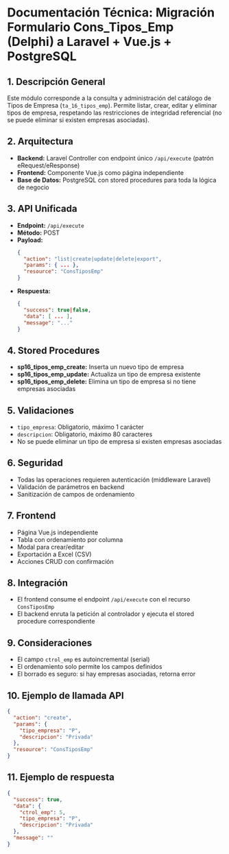 # Documentación Técnica: Migración Formulario Cons_Tipos_Emp (Delphi) a Laravel + Vue.js + PostgreSQL

## 1. Descripción General
Este módulo corresponde a la consulta y administración del catálogo de Tipos de Empresa (`ta_16_tipos_emp`). Permite listar, crear, editar y eliminar tipos de empresa, respetando las restricciones de integridad referencial (no se puede eliminar si existen empresas asociadas).

## 2. Arquitectura
- **Backend:** Laravel Controller con endpoint único `/api/execute` (patrón eRequest/eResponse)
- **Frontend:** Componente Vue.js como página independiente
- **Base de Datos:** PostgreSQL con stored procedures para toda la lógica de negocio

## 3. API Unificada
- **Endpoint:** `/api/execute`
- **Método:** POST
- **Payload:**
  ```json
  {
    "action": "list|create|update|delete|export",
    "params": { ... },
    "resource": "ConsTiposEmp"
  }
  ```
- **Respuesta:**
  ```json
  {
    "success": true|false,
    "data": [ ... ],
    "message": "..."
  }
  ```

## 4. Stored Procedures
- **sp16_tipos_emp_create:** Inserta un nuevo tipo de empresa
- **sp16_tipos_emp_update:** Actualiza un tipo de empresa existente
- **sp16_tipos_emp_delete:** Elimina un tipo de empresa si no tiene empresas asociadas

## 5. Validaciones
- `tipo_empresa`: Obligatorio, máximo 1 carácter
- `descripcion`: Obligatorio, máximo 80 caracteres
- No se puede eliminar un tipo de empresa si existen empresas asociadas

## 6. Seguridad
- Todas las operaciones requieren autenticación (middleware Laravel)
- Validación de parámetros en backend
- Sanitización de campos de ordenamiento

## 7. Frontend
- Página Vue.js independiente
- Tabla con ordenamiento por columna
- Modal para crear/editar
- Exportación a Excel (CSV)
- Acciones CRUD con confirmación

## 8. Integración
- El frontend consume el endpoint `/api/execute` con el recurso `ConsTiposEmp`
- El backend enruta la petición al controlador y ejecuta el stored procedure correspondiente

## 9. Consideraciones
- El campo `ctrol_emp` es autoincremental (serial)
- El ordenamiento solo permite los campos definidos
- El borrado es seguro: si hay empresas asociadas, retorna error

## 10. Ejemplo de llamada API
```json
{
  "action": "create",
  "params": {
    "tipo_empresa": "P",
    "descripcion": "Privada"
  },
  "resource": "ConsTiposEmp"
}
```

## 11. Ejemplo de respuesta
```json
{
  "success": true,
  "data": {
    "ctrol_emp": 5,
    "tipo_empresa": "P",
    "descripcion": "Privada"
  },
  "message": ""
}
```
